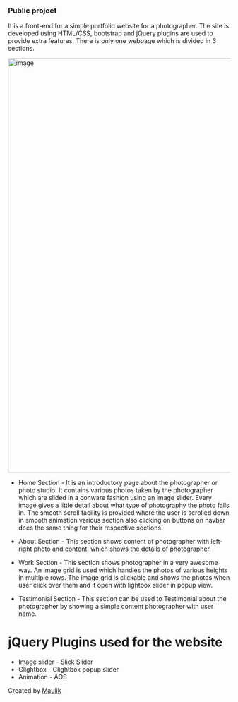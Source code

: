 ### Public project

It is a front-end for a simple portfolio website for a photographer. The site is developed using HTML/CSS, bootstrap and jQuery plugins are used to provide extra features. There is only one webpage which is divided in 3 sections.

<img width="939" alt="image" src="https://github.com/Maulik10592/photography/assets/43468934/22ca9c45-51ea-4676-afff-0f8dc9dc6140">

* Home Section - 
It is an introductory page about the photographer or photo studio. It contains various photos taken by the photographer which are slided in a conware fashion using an image slider. Every image gives a little detail about what type of photography the photo falls in. 
The smooth scroll facility is provided where the user is scrolled down in smooth animation various section also clicking on buttons on navbar does the same thing for their respective sections.

* About Section -
This section shows content of photographer with left-right photo and content. which shows the details of photographer.

* Work Section - 
This section shows photographer in a very awesome way. An image grid is used which handles the photos of various heights in multiple rows. The image grid is clickable and shows the photos when user click over them and it open with lightbox slider in popup view.

* Testimonial Section - 
This section can be used to Testimonial about the photographer by showing a simple content photographer with user name.

# jQuery Plugins used for the website
* Image slider - Slick Slider 
* Glightbox - Glightbox popup slider
* Animation  - AOS

Created by <a href="maulik-vaghela.vercel.app" target="_blank">Maulik</a>
